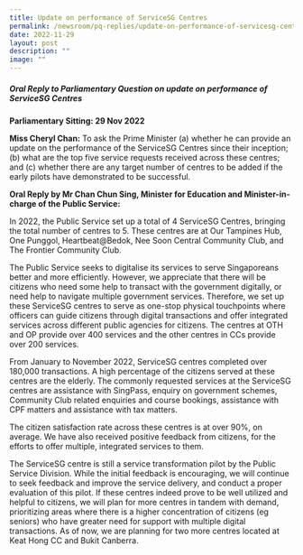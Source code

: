 ```yaml
---
title: Update on performance of ServiceSG Centres
permalink: /newsroom/pq-replies/update-on-performance-of-servicesg-centres/
date: 2022-11-29
layout: post
description: ""
image: ""
---
```

##### Oral Reply to Parliamentary Question on update on performance of ServiceSG Centres

**Parliamentary Sitting: 29 Nov 2022**  
  
**Miss Cheryl Chan:** To ask the Prime Minister (a) whether he can provide an update on the performance of the ServiceSG Centres since their inception; (b) what are the top five service requests received across these centres; and (c) whether there are any target number of centres to be added if the early pilots have demonstrated to be successful.  
  
**Oral Reply by Mr Chan Chun Sing, Minister for Education and Minister-in-charge of the Public Service:**  
  
In 2022, the Public Service set up a total of 4 ServiceSG Centres, bringing the total number of centres to 5. These centres are at Our Tampines Hub, One Punggol, Heartbeat@Bedok, Nee Soon Central Community Club, and The Frontier Community Club.   
  
The Public Service seeks to digitalise its services to serve Singaporeans better and more efficiently. However, we appreciate that there will be citizens who need some help to transact with the government digitally, or need help to navigate multiple government services. Therefore, we set up these ServiceSG centres to serve as one-stop physical touchpoints where officers can guide citizens through digital transactions and offer integrated services across different public agencies for citizens. The centres at OTH and OP provide over 400 services and the other centres in CCs provide over 200 services.    
  
From January to November 2022, ServiceSG centres completed over 180,000 transactions. A high percentage of the citizens served at these centres are the elderly. The commonly requested services at the ServiceSG centres are assistance with SingPass, enquiry on government schemes, Community Club related enquiries and course bookings, assistance with CPF matters and assistance with tax matters.  
  
The citizen satisfaction rate across these centres is at over 90%, on average. We have also received positive feedback from citizens, for the efforts to offer multiple, integrated services to them.   
  
The ServiceSG centre is still a service transformation pilot by the Public Service Division. While the initial feedback is encouraging, we will continue to seek feedback and improve the service delivery, and conduct a proper evaluation of this pilot. If these centres indeed prove to be well utilized and helpful to citizens, we will plan for more centres in tandem with demand, prioritizing areas where there is a higher concentration of citizens (eg seniors) who have greater need for support with multiple digital transactions. As of now, we are planning for two more centres located at Keat Hong CC and Bukit Canberra.